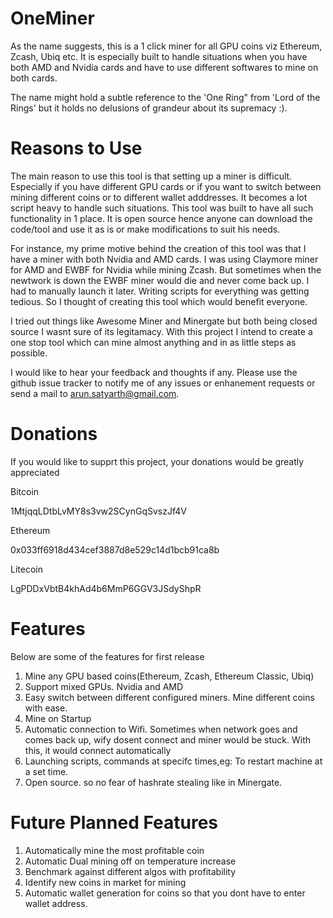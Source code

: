 # OneMiner
As the name suggests, this is a 1 click miner for all GPU coins viz Ethereum, Zcash, Ubiq etc. It is especially built to handle situations when you have both AMD and Nvidia cards and have to use different softwares to mine on both cards.

The name might hold a subtle  reference to the 'One Ring" from 'Lord of the Rings' but it holds no delusions of grandeur about its supremacy :).

# Reasons to Use
The main reason to use this tool is that  setting up a miner is difficult. Especially if you have different GPU cards or if you want to switch between mining different coins or to different wallet adddresses. It becomes a lot script heavy to handle such situations. This tool was built to have all such functionality in 1 place. It is open source hence anyone can download the code/tool and use it as is or make modifications to suit his needs.

For instance, my prime motive behind the creation of this tool  was that I have a miner with both Nvidia and AMD cards. I was using Claymore miner for AMD and EWBF for Nvidia while mining Zcash. But sometimes when the newtwork is down the EWBF miner would die and never come back up. I had to manually launch it later. Writing scripts for everything was getting tedious. So I thought of creating this tool which would benefit everyone.

I tried out things like Awesome Miner and Minergate but both being closed source I wasnt sure of its legitamacy. With this project I intend to create a one stop tool which can mine almost anything and in as little steps as possible.

I would like to hear your feedback and thoughts if any. Please use the github issue tracker  to notify me of any issues or enhanement requests or send a mail to arun.satyarth@gmail.com.

# Donations
If you would like to supprt this project, your donations would be greatly appreciated

Bitcoin

1MtjqqLDtbLvMY8s3vw2SCynGqSvszJf4V

Ethereum

0x033ff6918d434cef3887d8e529c14d1bcb91ca8b

Litecoin

LgPDDxVbtB4khAd4b6MmP6GGV3JSdyShpR



# Features
Below are some of the features for first release

1. Mine any GPU based coins(Ethereum, Zcash, Ethereum Classic, Ubiq)
2. Support mixed GPUs. Nvidia and AMD
3. Easy switch between different configured miners. Mine different coins with ease.
4. Mine on Startup
5. Automatic connection to Wifi. Sometimes when network goes and comes back up, wify dosent connect and miner would be stuck. With this, it would connect automatically
6. Launching scripts, commands at specifc times,eg: To restart machine at a set time.
7. Open source. so no fear of hashrate stealing like in Minergate.



# Future Planned Features
1. Automatically mine the most profitable coin
4. Automatic Dual mining off on temperature increase
5. Benchmark against different algos with profitability
6. Identify new coins in market for mining
7. Automatic wallet generation for coins so that you dont have to enter wallet address.
	
